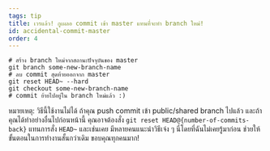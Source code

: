 ```yaml
---
tags: tip
title: เวรแล้ว! กูเผลอ commit เข้า master แทนที่จะทำ branch ใหม่!
id: accidental-commit-master
order: 4
---
```


```git
# สร้าง branch ใหม่จากสถานะปัจจุบันของ master
git branch some-new-branch-name
# ลบ commit สุดท้ายออกจาก master
git reset HEAD~ --hard
git checkout some-new-branch-name
# commit ย้ายไปอยู่ใน branch ใหม่แล้ว :)
```

หมายเหตุ: วิธีนี้ใช้งานไม่ได้ ถ้าคุณ push commit เข้า  public/shared branch ไปแล้ว และถ้าคุณได้ทำอย่างอื่นไปก่อนหน้านี้ คุณอาจต้องสั่ง  `git reset HEAD@{number-of-commits-back}` แทนการสั่ง `HEAD~` และเช่นเคย มีหลายคนแนะนำวิธีเจ๋ง ๆ นี่โดยที่ฉันไม่เคยรู้มาก่อน ช่วยให้ขั้นตอนในการทำงานสั้นกว่าเดิม ขอบคุณทุกคนมาก!
